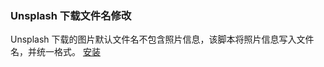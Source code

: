 ### Unsplash 下载文件名修改
Unsplash 下载的图片默认文件名不包含照片信息，该脚本将照片信息写入文件名，并统一格式。
[安装](https://raw.githubusercontent.com/trojanyao/Tampermonkey-Scripts/master/Unsplash-Change-Photo-Name.js?token=GHSAT0AAAAAABQDCT346P3TBLFOUMKNP22GYRVZF3A)